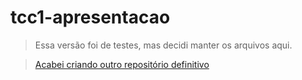 # tcc1-apresentacao
> Essa versão foi de testes, mas decidi manter os arquivos aqui.

> [Acabei criando outro repositório definitivo ](https://github.com/dougjuliao/Apresentacao-tcc)
